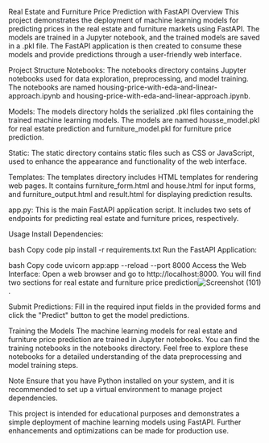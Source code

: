 Real Estate and Furniture Price Prediction with FastAPI
Overview
This project demonstrates the deployment of machine learning models for predicting prices in the real estate and furniture markets using FastAPI. The models are trained in a Jupyter notebook, and the trained models are saved in a .pkl file. The FastAPI application is then created to consume these models and provide predictions through a user-friendly web interface.

Project Structure
Notebooks: The notebooks directory contains Jupyter notebooks used for data exploration, preprocessing, and model training. The notebooks are named housing-price-with-eda-and-linear-approach.ipynb and housing-price-with-eda-and-linear-approach.ipynb.

Models: The models directory holds the serialized .pkl files containing the trained machine learning models. The models are named housse_model.pkl for real estate prediction and furniture_model.pkl for furniture price prediction.

Static: The static directory contains static files such as CSS or JavaScript, used to enhance the appearance and functionality of the web interface.

Templates: The templates directory includes HTML templates for rendering web pages. It contains furniture_form.html and house.html for input forms, and furniture_output.html and result.html for displaying prediction results.

app.py: This is the main FastAPI application script. It includes two sets of endpoints for predicting real estate and furniture prices, respectively.

Usage
Install Dependencies:

bash
Copy code
pip install -r requirements.txt
Run the FastAPI Application:

bash
Copy code
uvicorn app:app --reload --port 8000
Access the Web Interface:
Open a web browser and go to http://localhost:8000. You will find two sections for real estate and furniture price prediction![Screenshot (101)](https://github.com/CHAFIQMohamed/house_price_fastapi/assets/76255423/c01e8a35-1f83-4b87-b847-23214b1f5b2b)
.


Submit Predictions:
Fill in the required input fields in the provided forms and click the "Predict" button to get the model predictions.

Training the Models
The machine learning models for real estate and furniture price prediction are trained in Jupyter notebooks. You can find the training notebooks in the notebooks directory. Feel free to explore these notebooks for a detailed understanding of the data preprocessing and model training steps.

Note
Ensure that you have Python installed on your system, and it is recommended to set up a virtual environment to manage project dependencies.

This project is intended for educational purposes and demonstrates a simple deployment of machine learning models using FastAPI. Further enhancements and optimizations can be made for production use.





